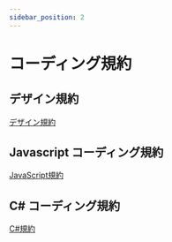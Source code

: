 ```yaml
---
sidebar_position: 2
---
```


# コーディング規約

## デザイン規約
[デザイン規約](./%E3%83%87%E3%82%B6%E3%82%A4%E3%83%B3/%E3%83%87%E3%82%B6%E3%82%A4%E3%83%B3%E8%A6%8F%E7%B4%84.md)
## Javascript コーディング規約
[JavaScript規約](./JavaScript/Javascript%E3%82%B3%E3%83%BC%E3%83%87%E3%82%A3%E3%83%B3%E3%82%B0%E8%A6%8F%E7%B4%84.md)
## C# コーディング規約
[C#規約](./C#/C%23%E3%82%B3%E3%83%BC%E3%83%87%E3%82%A3%E3%83%B3%E3%82%B0%E8%A6%8F%E7%B4%84.md)
